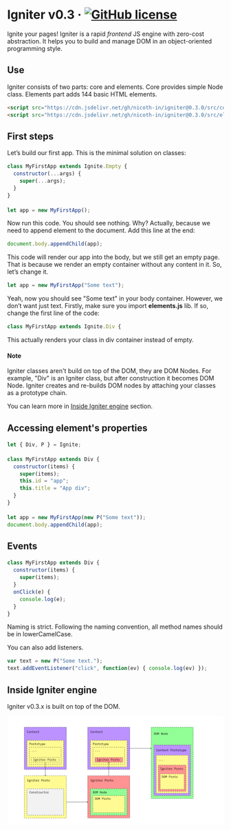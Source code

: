 
# Igniter v0.3 &middot; [![GitHub license](https://img.shields.io/badge/license-MIT-blue.svg)](https://github.com/nicoth-in/igniter/blob/v0.3/LICENSE.md)

Ignite your pages! Igniter is a rapid *frontend* JS engine with zero-cost abstraction.
It helps you to build and manage DOM in an object-oriented programming style.

## Use

Igniter consists of two parts: core and elements. Core provides simple Node class.
Elements part adds 144 basic HTML elements.

```html
<script src="https://cdn.jsdelivr.net/gh/nicoth-in/igniter@0.3.0/src/core.dist.js"></script>
<script src="https://cdn.jsdelivr.net/gh/nicoth-in/igniter@0.3.0/src/elements.dist.js"></script>
```

## First steps

Let’s build our first app. This is the minimal solution on classes:

```js
class MyFirstApp extends Ignite.Empty {
  constructor(...args) {
    super(...args);
  }
}

let app = new MyFirstApp();
```
Now run this code. You should see nothing. Why? Actually, because we need to append element to the document. Add this line at the end:
```js
document.body.appendChild(app);
```
This code will render our app into the body, but we still get an empty page. That is because we render an empty container without any content in it. So, let’s change it.
```js
let app = new MyFirstApp("Some text");
```
Yeah, now you should see "Some text" in your body container. However, we don’t want just text. Firstly, make sure you import **elements.js** lib. If so, change the first line of the code:

```js
class MyFirstApp extends Ignite.Div {
```

This actually renders your class in div container instead of empty.

#### Note

Igniter classes aren't build on top of the DOM, they are DOM Nodes.
For example, "Div" is an Igniter class, but after construction it becomes DOM Node.
Igniter creates and re-builds DOM nodes by attaching your classes as a prototype chain.

You can learn more in [Inside Igniter engine](#Inside-Igniter-engine) section.

## Accessing element's properties

```js
let { Div, P } = Ignite;

class MyFirstApp extends Div {
  constructor(items) {
    super(items);
    this.id = "app";
    this.title = "App div";
  }
}

let app = new MyFirstApp(new P("Some text"));
document.body.appendChild(app);

```

## Events

```js
class MyFirstApp extends Div {
  constructor(items) {
    super(items);
  }
  onClick(e) {
    console.log(e);
  }
}
```
Naming is strict. Following the naming convention, all method names should be in lowerCamelCase.

You can also add listeners.

```js
var text = new P("Some text.");
text.addEventListener("click", function(ev) { console.log(ev) });
```

## Inside Igniter engine

Igniter v0.3.x is built on top of the DOM.

![Igniter Scheme](https://github.com/nicoth-in/igniter/raw/dev/content/IgniterScheme.png "Igniter scheme")

